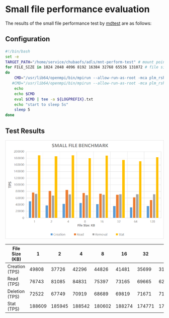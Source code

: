 # Small file performance evaluation

The results of the small file performance test by [mdtest](https://github.com/LLNL/mdtest) are as follows:

## Configuration

``` bash
#!/bin/bash
set -e
TARGET_PATH="/home/service/chubaofs/adls/mnt-perform-test" # mount point of CubeFS volume
for FILE_SIZE in 1024 2048 4096 8192 16384 32768 65536 131072 # file size
do
    CMD="/usr/lib64/openmpi/bin/mpirun --allow-run-as-root -mca plm_rsh_args '-p 18822' -np 512 --hostfile hfile64 mdtest -n 1000 -w $FILE_SIZE -e $FILE_SIZE -y -u -i 3 -N 1 -F -R -d $TARGET_PATH"
   #CMD="/usr/lib64/openmpi/bin/mpirun --allow-run-as-root -mca plm_rsh_args '-p 18822' -np 512 --hostfile hfile64 mdtest -n 1000 -w $FILE_SIZE -e $FILE_SIZE -y -u -i 3 -N 1 -F -R -d $TARGET_PATH"
	echo
	echo $CMD
	eval $CMD | tee -a ${LOGPREFIX}.txt
	echo "start to sleep 5s"
	sleep 5
done
```

## Test Results

![Small File Benchmark](../pic/cfs-small-file-benchmark.png)

| File Size (KB) | 1      | 2      | 4      | 8      | 16     | 32     | 64     | 128    |
|----------------|--------|--------|--------|--------|--------|--------|--------|--------|
| Creation (TPS) | 49808  | 37726  | 42296  | 44826  | 41481  | 35699  | 31609  | 35622  |
| Read (TPS)     | 76743  | 81085  | 84831  | 75397  | 73165  | 69665  | 62135  | 53658  |
| Deletion (TPS) | 72522  | 67749  | 70919  | 68689  | 69819  | 71671  | 71568  | 71647  |
| Stat (TPS)     | 188609 | 185945 | 188542 | 180602 | 188274 | 174771 | 171100 | 183334 |